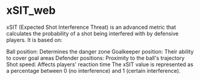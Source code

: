 # xSIT_web
xSIT (Expected Shot Interference Threat) is an advanced metric that calculates the probability of a shot being interfered with by defensive players. It is based on:

Ball position: Determines the danger zone
Goalkeeper position: Their ability to cover goal areas
Defender positions: Proximity to the ball's trajectory
Shot speed: Affects players' reaction time
The xSIT value is represented as a percentage between 0 (no interference) and 1 (certain interference).
